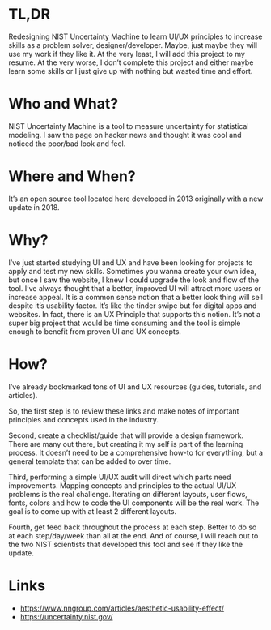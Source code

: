 TL,DR
===

Redesigning NIST Uncertainty Machine to learn UI/UX principles to increase skills as a problem solver, designer/developer.  Maybe, just maybe they will use my work if they like it.  At the very least, I will add this project to my resume.  At the very worse, I don’t complete this project and either maybe learn some skills or I just give up with nothing but wasted time and effort.

Who and What?
===

NIST Uncertainty Machine is a tool to measure uncertainty for statistical modeling.
I saw the page on hacker news and thought it was cool and noticed the poor/bad look and feel.

Where and When?
===

It’s an open source tool located here developed in 2013 originally with a new update in 2018.

Why?
===

I’ve just started studying UI and UX and have been looking for projects to apply and test my new skills.
Sometimes you wanna create your own idea, but once I saw the website, I knew I could upgrade the look and flow of the tool.
I’ve always thought that a better, improved UI will attract more users or increase appeal.
It is a common sense notion that a better look thing will sell despite it’s usability factor.
It’s like the tinder swipe but for digital apps and websites.
In fact, there is an UX Principle that supports this notion.
It’s not a super big project that would be time consuming and the tool is simple enough to benefit from proven UI and UX concepts.


How?
===
I’ve already bookmarked tons of UI and UX resources (guides, tutorials, and articles).

So, the first step is to review these links and make notes of important principles and concepts used in the industry.

Second, create a checklist/guide that will provide a design framework.  There are many out there, but creating it my self is part of the learning process.  It doesn’t need to be a comprehensive how-to for everything, but a general template that can be added to over time.  

Third, performing a simple UI/UX audit will direct which parts need improvements.  Mapping concepts and principles to the actual UI/UX problems is the real challenge.  Iterating on different layouts, user flows, fonts, colors and how to code the UI components will be the real work.  The goal is to come up with at least 2 different layouts.  

Fourth, get feed back throughout the process at each step.  Better to do so at each step/day/week than all at the end.  And of course, I will reach out to the two NIST scientists that developed this tool and see if they like the update.  


Links
===

- https://www.nngroup.com/articles/aesthetic-usability-effect/
- https://uncertainty.nist.gov/
